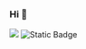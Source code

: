 ### Hi 👋

<img src="https://img.shields.io/badge/blue?style=flat&logo=amazoneks&logoColor=FF9900"/>

<img alt="Static Badge" src="https://img.shields.io/badge/:badgeContent?logo=amazoneks&logoColor=%23FF9900&label=EKS">
